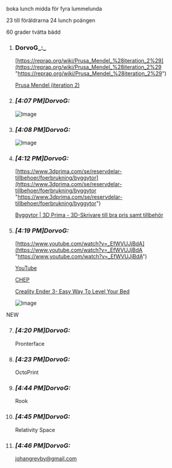 boka lunch midda för fyra lummelunda

23 till föräldrarna 
24 lunch poängen


60 grader 
tvätta bädd


1. ### DorvoG_:_ 
    
    [https://reprap.org/wiki/Prusa_Mendel_%28iteration_2%29](https://reprap.org/wiki/Prusa_Mendel_%28iteration_2%29 "https://reprap.org/wiki/Prusa_Mendel_%28iteration_2%29")
    
    [Prusa Mendel (iteration 2)](https://reprap.org/wiki/Prusa_Mendel_%28iteration_2%29)
    
2. ### _[_4:07 PM_]_DorvoG_:_
    
    [](https://cdn.discordapp.com/attachments/1118156455346974800/1118179846388981900/562px-Assembled-prusa-mendel.png)
    
    ![Image](https://media.discordapp.net/attachments/1118156455346974800/1118179846388981900/562px-Assembled-prusa-mendel.png?width=328&height=350)
    
3. ### _[_4:08 PM_]_DorvoG_:_
    
    [](https://cdn.discordapp.com/attachments/1118156455346974800/1118180049959526521/creality-ender-3-1-st-241504-sv.png)
    
    ![Image](https://media.discordapp.net/attachments/1118156455346974800/1118180049959526521/creality-ender-3-1-st-241504-sv.png?width=303&height=350)
    
4. ### _[_4:12 PM_]_DorvoG_:_ 
    
    [https://www.3dprima.com/se/reservdelar-tillbehoer/foerbrukning/byggytor](https://www.3dprima.com/se/reservdelar-tillbehoer/foerbrukning/byggytor "https://www.3dprima.com/se/reservdelar-tillbehoer/foerbrukning/byggytor")
    
    [Byggytor | 3D Prima - 3D-Skrivare till bra pris samt tillbehör](https://www.3dprima.com/se/reservdelar-tillbehoer/foerbrukning/byggytor)
    
5. ### _[_4:19 PM_]_DorvoG_:_ 
    
    [https://www.youtube.com/watch?v=_EfWVUJjBdA](https://www.youtube.com/watch?v=_EfWVUJjBdA "https://www.youtube.com/watch?v=_EfWVUJjBdA")
    
    [YouTube](https://www.youtube.com/)
    
    [CHEP](https://www.youtube.com/channel/UCsdc_0ZTXikARFEn2dRDJhg)
    
    [Creality Ender 3- Easy Way To Level Your Bed](https://www.youtube.com/watch?v=_EfWVUJjBdA)
    
    [](https://discord.com/channels/@me/1118156455346974800)
    
    ![Image](https://images-ext-1.discordapp.net/external/eNspLecidrt2DsD3AJk5HSkHG3r_j4S-BsU57alI6BA/https/i.ytimg.com/vi/_EfWVUJjBdA/maxresdefault.jpg)
    
    [](https://www.youtube.com/watch?v=_EfWVUJjBdA)
    

NEW

7. ### _[_4:20 PM_]_DorvoG_:_ 
    
    Pronterface
    
8. ### _[_4:23 PM_]_DorvoG_:_ 
    
    OctoPrint
    
9. ### _[_4:44 PM_]_DorvoG_:_ 
    
    Rook
    
10. ### _[_4:45 PM_]_DorvoG_:_ 
    
    Relativity Space
    
11. ### _[_4:46 PM_]_DorvoG_:_ 
    
    johangrevby@gmail.com